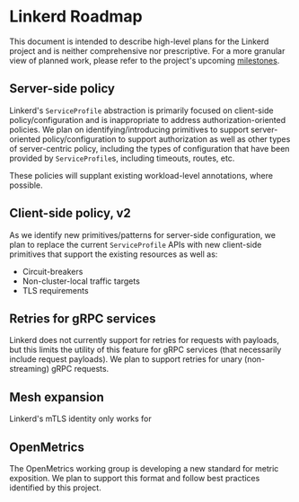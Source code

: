 # Linkerd Roadmap

This document is intended to describe high-level plans for the Linkerd
project and is neither comprehensive nor prescriptive. For a more granular
view of planned work, please refer to the project's upcoming [milestones].

## Server-side policy

Linkerd's `ServiceProfile` abstraction is primarily focused on client-side
policy/configuration and is inappropriate to address authorization-oriented
policies. We plan on identifying/introducing primitives to support
server-oriented policy/configuration to support authorization as well as
other types of server-centric policy, including the types of configuration
that have been provided by `ServiceProfile`s, including timeouts, routes,
etc.

These policies will supplant existing workload-level annotations, where
possible.

## Client-side policy, v2

As we identify new primitives/patterns for server-side configuration, we plan
to replace the current `ServiceProfile` APIs with new client-side primitives
that support the existing resources as well as:

- Circuit-breakers
- Non-cluster-local traffic targets
- TLS requirements

## Retries for gRPC services

Linkerd does not currently support for retries for requests with payloads,
but this limits the utility of this feature for gRPC services (that
necessarily include request payloads). We plan to support retries for unary
(non-streaming) gRPC requests.

## Mesh expansion

Linkerd's mTLS identity only works for

## OpenMetrics

The OpenMetrics working group is developing a new standard for metric
exposition. We plan to support this format and follow best practices
identified by this project.

<!-- references -->
[milestones]: https://github.com/linkerd/linkerd2/milestones
